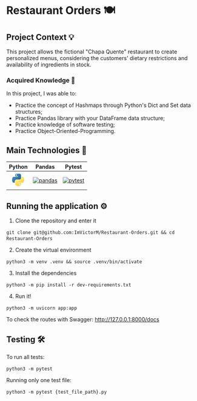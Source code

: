 # Restaurant Orders 🍽️

## Project Context 💡
This project allows the fictional "Chapa Quente" restaurant to create personalized menus, considering the customers' dietary restrictions and availability of ingredients in stock.

### Acquired Knowledge :book:

In this project, I was able to:
- Practice the concept of Hashmaps through Python's Dict and Set data structures;
- Practice Pandas library with your DataFrame data structure;
- Practice knowledge of software testing;
- Practice Object-Oriented-Programming.


## Main Technologies 🧰
<table>
    <thead>
        <tr>
            <th>Python</th>
            <th>Pandas</th>
            <th>Pytest</th>
        </tr>
    </thead>
    <tbody>
        <tr>
            <td align="center">
               <a href="https://www.python.org" target="_blank" rel="noreferrer"> 
                   <img 
                       src="https://raw.githubusercontent.com/devicons/devicon/master/icons/python/python-original.svg" 
                       alt="python" 
                       width="40" 
                       height="40"
                    /> 
                </a>
            </td>
            <td align="center">
                <a href="https://pandas.pydata.org/" target="_blank" rel="noneferrer">
                    <img
                        src="https://seeklogo.com/images/P/pandas-logo-776F6D45BB-seeklogo.com.png"
                        alt="pandas"
                        width="40"
                        height="40"
                    />
                </a>
            </td>
            <td align="center">
                <a href="https://docs.pytest.org/en/7.3.x/" target="_blank" rel="noreferrer"> 
                   <img 
                       src="https://upload.wikimedia.org/wikipedia/commons/thumb/b/ba/Pytest_logo.svg/200px-Pytest_logo.svg.png" 
                       alt="pytest" 
                       width="40" 
                       height="40"
                    /> 
                </a>
            </td>
        </tr>
    </tbody>
</table>

## Running the application ⚙️

1. Clone the repository and enter it
```
git clone git@github.com:ImVictorM/Restaurant-Orders.git && cd Restaurant-Orders
```
2. Create the virtual environment
```
python3 -m venv .venv && source .venv/bin/activate
```
3. Install the dependencies
```
python3 -m pip install -r dev-requirements.txt
```
4. Run it!
```
python3 -m uvicorn app:app
```
To check the routes with Swagger: http://127.0.0.1:8000/docs

## Testing 🛠️
To run all tests:
```
python3 -m pytest
```
Running only one test file:
```
python3 -m pytest {test_file_path}.py
```

